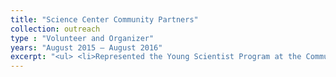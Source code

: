 ```yaml
---
title: "Science Center Community Partners"
collection: outreach
type : "Volunteer and Organizer"
years: "August 2015 – August 2016"
excerpt: "<ul> <li>Represented the Young Scientist Program at the Community Partners meeting which was held once a month.</li></ul>"
---
```

